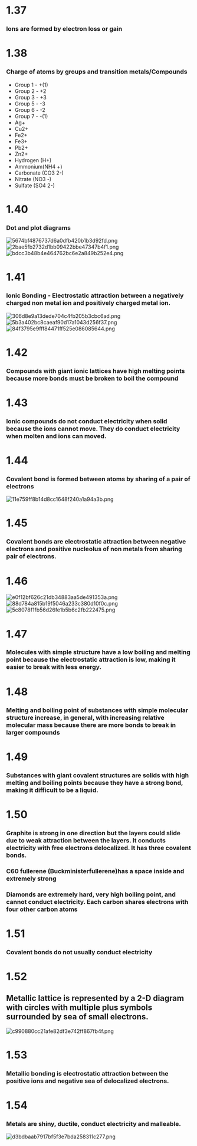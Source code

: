 # 1.37
### Ions are formed by electron loss or gain

# 1.38
### Charge of atoms by groups and transition metals/Compounds
* Group 1 - +(1)
* Group 2 - +2
* Group 3 - +3
* Group 5 - -3
* Group 6 - -2
* Group 7 - -(1)
* Ag+
* Cu2+
* Fe2+
* Fe3+
* Pb2+
* Zn2+
* Hydrogen (H+)
* Ammonium(NH4 +)
* Carbonate (CO3 2-)
* Nitrate (NO3 -)
* Sulfate (SO4 2-)

# 1.40
### Dot and plot diagrams
![5674bf4876737d6a0dfb420b1b3d92fd.png](.src/194087015776486a816a150eb52540b1)
![2bae5fb2732d1bb09422bbe47347b4f1.png](.src/0a9d5e4f190442eba3d6c834784e159f)
![bdcc3b48b4e464762bc6e2a849b252e4.png](.src/739663d0c10a4bceb4a8c1ff0011c652)


# 1.41
### Ionic Bonding - Electrostatic attraction between a negatively charged non metal ion and positively charged metal ion.
![306d8e9a13dede704c4fb205b3cbc6ad.png](.src/a055cc4bb7224768b9088132cfd2b4a6)
![5b3a402bc8caeaf90d17a1043d256f37.png](.src/2d9544931f6f4693b9e0801ed4122276)
![84f3795e9fff84471ff525e086085644.png](.src/f5c1c2ad038d43449c4e698f05ea64b3)

# 1.42
### Compounds with giant ionic lattices have high melting points because more bonds must be broken to boil the compound

# 1.43
### Ionic compounds do not conduct electricity when solid because the ions cannot move. They do conduct electricity when molten and ions can moved.

# 1.44
### Covalent bond is formed between atoms by sharing of a pair of electrons

![11e759ff8b14d8cc1648f240a1a94a3b.png](.src/8e8ed89f67f0487190a359df1b510e22)

# 1.45
### Covalent bonds are electrostatic attraction between negative electrons and positive nucleolus of non metals from sharing pair of electrons.

# 1.46

![e0f12bf626c21db34883aa5de491353a.png](.src/67eb3d1c82c645fa9482f039ee6f8982)
![88d784a815b19f5046a233c380d10f0c.png](.src/7855fd9e2cf44cdb87e2c3d8648225ac)
![5c8078f1fb56d26fe1b5b6c2fb222475.png](.src/a69a32974f0b4fbcbc0b6ab42f9f33d5)

# 1.47
### Molecules with simple structure have a low boiling and melting point because the electrostatic attraction is low, making it easier to break with less energy.

# 1.48
### Melting and boiling point of substances with simple molecular structure increase, in general, with increasing relative molecular mass because there are more bonds to break in larger compounds

# 1.49
### Substances with giant covalent structures are solids with high melting and boiling points because they have a strong bond, making it difficult to be a liquid.

# 1.50
### Graphite is strong in one direction but the layers could slide due to weak attraction between the layers. It conducts electricity with free electrons delocalized. It has three covalent bonds.

### C60 fullerene (Buckministerfullerene)has a space inside and extremely strong

### Diamonds are extremely hard, very high boiling point, and cannot conduct electricity. Each carbon shares electrons with four other carbon atoms

# 1.51
### Covalent bonds do not usually conduct electricity

# 1.52
## Metallic lattice is represented by a 2-D diagram with circles with multiple plus symbols surrounded by sea of small electrons.
![c990880cc21afe82df3e742ff867fb4f.png](.src/115f77bb54d74f4a9dc0869747af6e5b)


# 1.53
### Metallic bonding is electrostatic attraction between the positive ions and negative sea of delocalized electrons.

# 1.54
### Metals are shiny, ductile, conduct electricity and malleable.




![d3bdbaab7917bf5f3e7bda258311c277.png](.src/6238d63d98dd4d17b5d19d150fc4f7cd)
